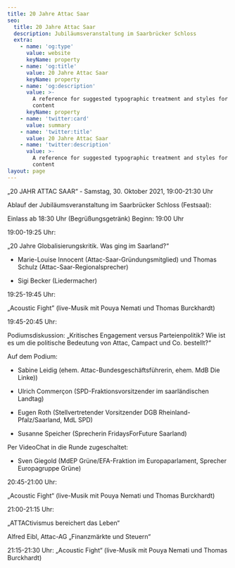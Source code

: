 ```yaml
---
title: 20 Jahre Attac Saar
seo:
  title: 20 Jahre Attac Saar
  description: Jubiläumsveranstaltung im Saarbrücker Schloss
  extra:
    - name: 'og:type'
      value: website
      keyName: property
    - name: 'og:title'
      value: 20 Jahre Attac Saar
      keyName: property
    - name: 'og:description'
      value: >-
        A reference for suggested typographic treatment and styles for your
        content
      keyName: property
    - name: 'twitter:card'
      value: summary
    - name: 'twitter:title'
      value: 20 Jahre Attac Saar
    - name: 'twitter:description'
      value: >-
        A reference for suggested typographic treatment and styles for your
        content
layout: page
---
```

„20 JAHR ATTAC SAAR“ - Samstag, 30. Oktober 2021, 19:00-21:30 Uhr

Ablauf der Jubiläumsveranstaltung im Saarbrücker Schloss (Festsaal):

Einlass ab 18:30 Uhr (Begrüßungsgetränk) Beginn: 19:00 Uhr

 

19:00-19:25 Uhr:

„20 Jahre Globalisierungskritik. Was ging im Saarland?“

- Marie-Louise Innocent (Attac-Saar-Gründungsmitglied) und Thomas Schulz (Attac-Saar-Regionalsprecher)

- Sigi Becker (Liedermacher)

 

19:25-19:45 Uhr:

„Acoustic Fight” (live-Musik mit Pouya Nemati und Thomas Burckhardt)

 

19:45-20:45 Uhr:

Podiumsdiskussion: „Kritisches Engagement versus Parteienpolitik? Wie ist es um die politische Bedeutung von Attac, Campact und Co. bestellt?“

Auf dem Podium:

- Sabine Leidig (ehem. Attac-Bundesgeschäftsführerin, ehem. MdB Die Linke))

- Ulrich Commerçon (SPD-Fraktionsvorsitzender im saarländischen Landtag)

- Eugen Roth (Stellvertretender Vorsitzender DGB Rheinland-Pfalz/Saarland, MdL SPD)

- Susanne Speicher (Sprecherin FridaysForFuture Saarland)

Per VideoChat in die Runde zugeschaltet:

- Sven Giegold (MdEP Grüne/EFA-Fraktion im Europaparlament, Sprecher Europagruppe Grüne)

 

20:45-21:00 Uhr:

„Acoustic Fight“ (live-Musik mit Pouya Nemati und Thomas Burckhardt)

 

21:00-21:15 Uhr:

„ATTACtivismus bereichert das Leben“

Alfred Eibl, Attac-AG „Finanzmärkte und Steuern“

 

21:15-21:30 Uhr: „Acoustic Fight“ (live-Musik mit Pouya Nemati und Thomas Burckhardt)